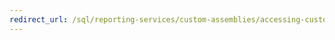 ```yaml
---
redirect_url: /sql/reporting-services/custom-assemblies/accessing-custom-assemblies-through-expressions?toc=%2fsql%2freporting-services%2fcustom-assemblies%2ftoc.json
---
```

